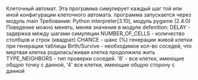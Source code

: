Клеточный автомат.
Эта программа симулирует каждый шаг той или иной конфигурации клеточного автомата.
программа запускается через модуль main
Требования: Python interpreter(3.10), модуль pygame (2.4.0)
Поведение можно менять, меняя значения в модуле defenition:
DELAY - задержка между шагами симуляции
NUMBER_OF_CELLS - количество столбцов и строк (квадрат)
CHANCE - шанс (%) генерации живой клетки при генерации таблицы
Birth/Survive - необходимое кол-во соседей, что мертвая клетка родилась/живая клетка продолжила жить
TYPE_NEIGHBORS - тип проверки соседей. '8' - все клетки, имеющие общую точку с данной, '4' все клетки, имеющие общую сторону с данной
